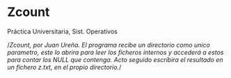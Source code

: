 # Zcount
Práctica Universitaria, Sist. Operativos

/*Zcount, por Juan Ureña.
El programa recibe un directorio como unico parametro,
este lo abrira para leer los ficheros internos y accederá
a estos para contar los NULL que contenga. Acto seguido
escribira el resultado en un fichero z.txt, en el propio
directorio.*/
